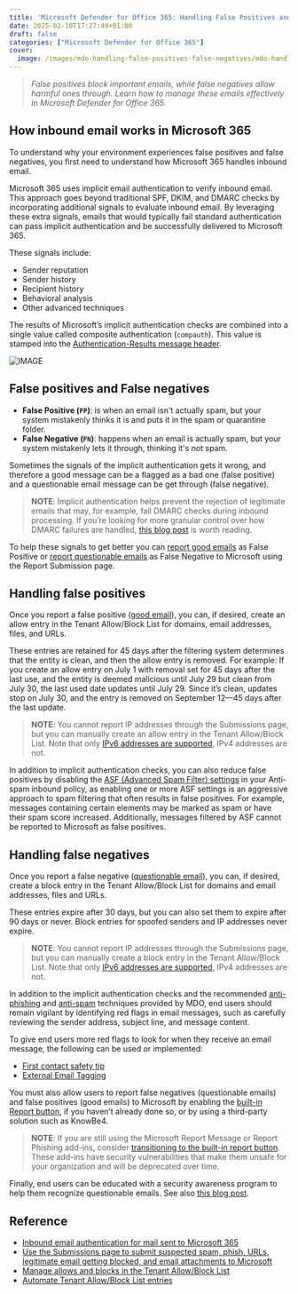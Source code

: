 ```yaml
---
title: 'Microsoft Defender for Office 365: Handling False Positives and False Negatives'
date: 2025-02-10T17:27:49+01:00
draft: false
categories: ["Microsoft Defender for Office 365"]
cover: 
  image: /images/mdo-handling-false-positives-false-negatives/mdo-handling-false-positives-false-negatives-front.png
---
```


> _False positives block important emails, while false negatives allow harmful ones through. Learn how to manage these emails effectively in Microsoft Defender for Office 365._

## How inbound email works in Microsoft 365
To understand why your environment experiences false positives and false negatives, you first need to understand how Microsoft 365 handles inbound email.

Microsoft 365 uses implicit email authentication to verify inbound email. This approach goes beyond traditional SPF, DKIM, and DMARC checks by incorporating additional signals to evaluate inbound email. By leveraging these extra signals, emails that would typically fail standard authentication can pass implicit authentication and be successfully delivered to Microsoft 365.

These signals include:
- Sender reputation
- Sender history
- Recipient history
- Behavioral analysis
- Other advanced techniques

The results of Microsoft’s implicit authentication checks are combined into a single value called composite authentication (`compauth`). This value is stamped into the [Authentication-Results message header](https://learn.microsoft.com/en-us/defender-office-365/message-headers-eop-mdo#authentication-results-message-header-fields).

![IMAGE](/images/mdo-handling-false-positives-false-negatives/mdo-handling-false-positives-false-negatives-1.png)

## False positives and False negatives
- **False Positive (`FP`)**: is when an email isn't actually spam, but your system mistakenly thinks it is and puts it in the spam or quarantine folder.
- **False Negative (`FN`)**: happens when an email is actually spam, but your system mistakenly lets it through, thinking it's not spam.

Sometimes the signals of the implicit authentication gets it wrong, and therefore a good message can be a flagged as a bad one (false positive) and a questionable email message can be get through (false negative).

> **NOTE**: Implicit authentication helps prevent the rejection of legitimate emails that may, for example, fail DMARC checks during inbound processing. If you’re looking for more granular control over how DMARC failures are handled, [this blog post](https://vand3rlinden.com/post/mdo-hardening-dkim-dmarc-config/#enforce-dmarc-rejection-policy-for-inbound-email) is worth reading.

To help these signals to get better you can [report good emails](https://learn.microsoft.com/en-us/microsoft-365/security/office-365-security/submissions-admin?view=o365-worldwide#report-good-email-to-microsoft) as False Positive or [report questionable emails](https://learn.microsoft.com/en-us/defender-office-365/submissions-admin#report-questionable-email-to-microsoft) as False Negative to Microsoft using the Report Submission page. 

## Handling false positives
Once you report a false positive ([good email](https://learn.microsoft.com/en-us/defender-office-365/submissions-admin?view=o365-worldwide#report-good-email-to-microsoft)), you can, if desired, create an allow entry in the Tenant Allow/Block List for domains, email addresses, files, and URLs. 

These entries are retained for 45 days after the filtering system determines that the entity is clean, and then the allow entry is removed. For example: If you create an allow entry on July 1 with removal set for 45 days after the last use, and the entity is deemed malicious until July 29 but clean from July 30, the last used date updates until July 29. Since it’s clean, updates stop on July 30, and the entry is removed on September 12—45 days after the last update.

> **NOTE**: You cannot report IP addresses through the Submissions page, but you can manually create an allow entry in the Tenant Allow/Block List. Note that only [IPv6 addresses are supported](https://learn.microsoft.com/en-us/defender-office-365/tenant-allow-block-list-ip-addresses-configure#create-allow-entries-for-ipv6-addresses), IPv4 addresses are not.

In addition to implicit authentication checks, you can also reduce false positives by disabling the [ASF (Advanced Spam Filter) settings](https://learn.microsoft.com/en-us/microsoft-365/security/office-365-security/anti-spam-policies-asf-settings-about) in your Anti-spam inbound policy, as enabling one or more ASF settings is an aggressive approach to spam filtering that often results in false positives. For example, messages containing certain elements may be marked as spam or have their spam score increased. Additionally, messages filtered by ASF cannot be reported to Microsoft as false positives.

## Handling false negatives
Once you report a false negative ([questionable email](https://learn.microsoft.com/en-us/defender-office-365/submissions-admin#report-questionable-email-to-microsoft)), you can, if desired, create a block entry in the Tenant Allow/Block List for domains and email addresses, files and URLs. 

These entries expire after 30 days, but you can also set them to expire after 90 days or never. Block entries for spoofed senders and IP addresses never expire.

> **NOTE**: You cannot report IP addresses through the Submissions page, but you can manually create a block entry in the Tenant Allow/Block List. Note that only [IPv6 addresses are supported](https://learn.microsoft.com/en-us/defender-office-365/tenant-allow-block-list-ip-addresses-configure#create-block-entries-for-ipv6-addresses), IPv4 addresses are not.

In addition to the implicit authentication checks and the recommended [anti-phishing](https://vand3rlinden.com/post/mdo-anti-phishing-policies/) and [anti-spam](https://vand3rlinden.com/post/mdo-anti-spam-policies/) techniques provided by MDO, end users should remain vigilant by identifying red flags in email messages, such as carefully reviewing the sender address, subject line, and message content.

To give end users more red flags to look for when they receive an email message, the following can be used or implemented:
- [First contact safety tip](https://learn.microsoft.com/en-us/defender-office-365/anti-phishing-policies-about#first-contact-safety-tip)
- [External Email Tagging](https://learn.microsoft.com/en-us/powershell/module/exchange/set-externalinoutlook)

You must also allow users to report false negatives (questionable emails) and false positives (good emails) to Microsoft by enabling the [built-in Report button](https://learn.microsoft.com/en-us/defender-office-365/submissions-user-reported-messages-custom-mailbox?view=o365-worldwide#use-the-microsoft-defender-portal-to-configure-user-reported-settings), if you haven’t already done so, or by using a third-party solution such as KnowBe4.

> **NOTE**: If you are still using the Microsoft Report Message or Report Phishing add-ins, consider [transitioning to the built-in report button](https://learn.microsoft.com/en-us/defender-office-365/submissions-users-report-message-add-in-configure). These add-ins have security vulnerabilities that make them unsafe for your organization and will be deprecated over time. 

Finally, end users can be educated with a security awareness program to help them recognize questionable emails. See also [this blog post](https://vand3rlinden.com/post/mdo-attack-simulation/).

## Reference
- [Inbound email authentication for mail sent to Microsoft 365](https://learn.microsoft.com/en-us/defender-office-365/email-authentication-about#inbound-email-authentication-for-mail-sent-to-microsoft-365)
- [Use the Submissions page to submit suspected spam, phish, URLs, legitimate email getting blocked, and email attachments to Microsoft](https://learn.microsoft.com/en-us/defender-office-365/submissions-admin)
- [Manage allows and blocks in the Tenant Allow/Block List](https://learn.microsoft.com/en-us/defender-office-365/tenant-allow-block-list-about)
- [Automate Tenant Allow/Block List entries](https://techcommunity.microsoft.com/blog/microsoftdefenderforoffice365blog/automate-tenant-allowblock-list-entries/4213201)